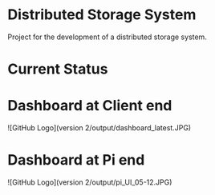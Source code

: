 # Distributed Storage System

Project for the development of a distributed storage system.

# Current Status 

# Dashboard at Client end
<!--![GitHub Logo](/output/client_UI_05.12.JPG)-->
![GitHub Logo](version 2/output/dashboard_latest.JPG)

# Dashboard at Pi end
<!--![GitHub Logo](/output/pi_UI_05.12.JPG)-->
![GitHub Logo](version 2/output/pi_UI_05-12.JPG)
